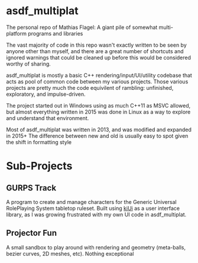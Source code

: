 # asdf_multiplat
The personal repo of Mathias Flagel: A giant pile of somewhat multi-platform programs and libraries


The vast majority of code in this repo wasn't exactly written to be seen by anyone other than myself, and there are a great number of shortcuts and ignored warnings that could be cleaned up before this would be considered worthy of sharing. 


asdf_multiplat is mostly a basic C++ rendering/input/UI/utility codebase that acts as pool of common code between my various projects. Those various projects are pretty much the code equivilent of rambling: unfinished, exploratory, and impulse-driven.

The project started out in Windows using as much C++11 as MSVC allowed, but almost everything written in 2015 was done in Linux as a way to explore and understand that environment.

Most of asdf_multiplat was written in 2013, and was modified and expanded in 2015+
The difference between new and old is usually easy to spot given the shift in formatting style


Sub-Projects
============
GURPS Track
------------
A program to create and manage characters for the Generic Universal RolePlaying System tabletop ruleset. Built using [kiUi](https://github.com/hugoam/kiui) as a user interface library, as I was growing frustrated with my own UI code in asdf_multiplat.


Projector Fun
-------------
A small sandbox to play around with rendering and geometry (meta-balls, bezier curves, 2D meshes, etc). Nothing exceptional